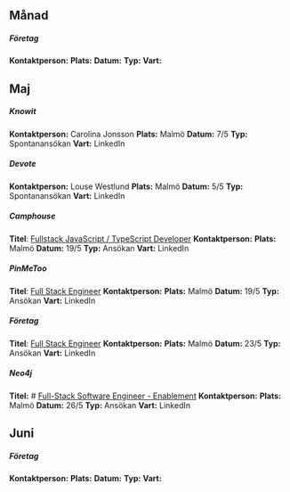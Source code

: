 ## Månad

##### Företag
**Kontaktperson:** 
**Plats:** 
**Datum:** 
**Typ:** 
**Vart:** 

## Maj

##### Knowit
**Kontaktperson:** Carolina Jonsson
**Plats:** Malmö
**Datum:** 7/5
**Typ:** Spontanansökan
**Vart:** LinkedIn
##### Devote
**Kontaktperson:** Louse Westlund
**Plats:** Malmö
**Datum:** 5/5
**Typ:** Spontanansökan
**Vart:** LinkedIn
##### Camphouse
**Titel**: [Fullstack JavaScript / TypeScript Developer](https://www.linkedin.com/jobs/view/4226127077/?alternateChannel=search&refId=E%2ByomYfL5oaEnqnFscz4mg%3D%3D&trackingId=E5yKoiWy1EGMWwoMrC2BYg%3D%3D&trk=d_flagship3_search_srp_jobs)
**Kontaktperson:**
**Plats:** Malmö
**Datum:** 19/5
**Typ:** Ansökan
**Vart:** LinkedIn
##### PinMeToo
**Titel**: [Full Stack Engineer](https://www.linkedin.com/jobs/view/4229811070/?alternateChannel=search&refId=E%2ByomYfL5oaEnqnFscz4mg%3D%3D&trackingId=Fn3XgRamSxvuvH4blulEmw%3D%3D&trk=d_flagship3_search_srp_jobs)
**Kontaktperson:** 
**Plats:** Malmö
**Datum:** 19/5
**Typ:** Ansökan
**Vart:** LinkedIn
##### Företag
**Titel**: [Full Stack Engineer](https://www.linkedin.com/jobs/view/4129606932/)
**Kontaktperson:** 
**Plats:** Malmö
**Datum:** 23/5
**Typ:** Ansökan
**Vart:**  LinkedIn
##### Neo4j
**Titel:** # [Full-Stack Software Engineer - Enablement](https://www.linkedin.com/jobs/view/4205959758/?alternateChannel=search&refId=NotAvailable&trackingId=ZeBY7bZZSK%2BYjwvKH1kIRA%3D%3D&trk=d_flagship3_search_srp_jobs)
**Kontaktperson:** 
**Plats:** Malmö
**Datum:** 26/5
**Typ:** Ansökan
**Vart:** LinkedIn

## Juni
##### Företag
**Kontaktperson:** 
**Plats:** 
**Datum:** 
**Typ:** 
**Vart:** 